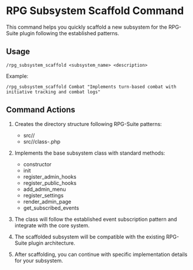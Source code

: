# RPG Subsystem Scaffold Command

This command helps you quickly scaffold a new subsystem for the RPG-Suite plugin following the established patterns.

## Usage
```
/rpg_subsystem_scaffold <subsystem_name> <description>
```

Example:
```
/rpg_subsystem_scaffold Combat "Implements turn-based combat with initiative tracking and combat logs"
```

## Command Actions

1. Creates the directory structure following RPG-Suite patterns:
   - src/<SubsystemName>/
   - src/<SubsystemName>/class-<subsystem-name>.php

2. Implements the base subsystem class with standard methods:
   - constructor
   - init
   - register_admin_hooks
   - register_public_hooks
   - add_admin_menu
   - register_settings
   - render_admin_page
   - get_subscribed_events

3. The class will follow the established event subscription pattern and integrate with the core system.

4. The scaffolded subsystem will be compatible with the existing RPG-Suite plugin architecture.

5. After scaffolding, you can continue with specific implementation details for your subsystem.